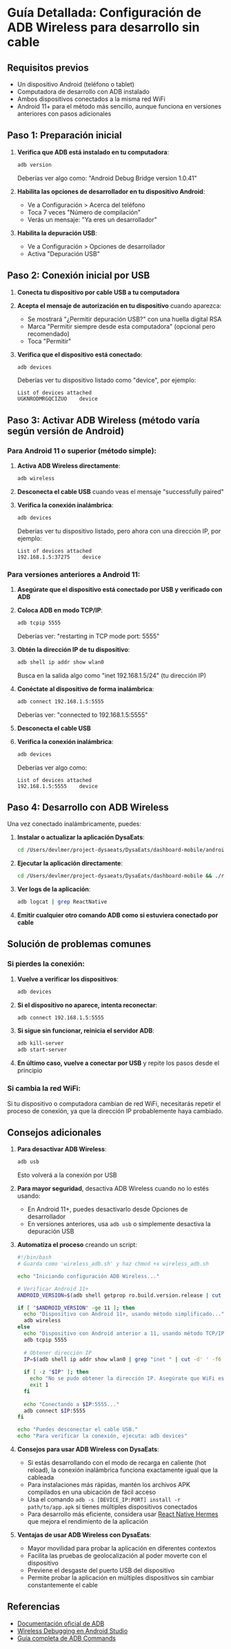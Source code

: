 # Guía Detallada: Configuración de ADB Wireless para desarrollo sin cable

## Requisitos previos

- Un dispositivo Android (teléfono o tablet)
- Computadora de desarrollo con ADB instalado
- Ambos dispositivos conectados a la misma red WiFi
- Android 11+ para el método más sencillo, aunque funciona en versiones anteriores con pasos adicionales

## Paso 1: Preparación inicial

1. **Verifica que ADB está instalado en tu computadora**:
   ```bash
   adb version
   ```
   Deberías ver algo como: "Android Debug Bridge version 1.0.41"

2. **Habilita las opciones de desarrollador en tu dispositivo Android**:
   - Ve a Configuración > Acerca del teléfono
   - Toca 7 veces "Número de compilación"
   - Verás un mensaje: "Ya eres un desarrollador"

3. **Habilita la depuración USB**:
   - Ve a Configuración > Opciones de desarrollador
   - Activa "Depuración USB"

## Paso 2: Conexión inicial por USB

1. **Conecta tu dispositivo por cable USB a tu computadora**

2. **Acepta el mensaje de autorización en tu dispositivo** cuando aparezca:
   - Se mostrará "¿Permitir depuración USB?" con una huella digital RSA
   - Marca "Permitir siempre desde esta computadora" (opcional pero recomendado)
   - Toca "Permitir"

3. **Verifica que el dispositivo está conectado**:
   ```bash
   adb devices
   ```
   Deberías ver tu dispositivo listado como "device", por ejemplo:
   ```
   List of devices attached
   UGKNRODMRGQCIZUO    device
   ```

## Paso 3: Activar ADB Wireless (método varía según versión de Android)

### Para Android 11 o superior (método simple):

1. **Activa ADB Wireless directamente**:
   ```bash
   adb wireless
   ```

2. **Desconecta el cable USB** cuando veas el mensaje "successfully paired"

3. **Verifica la conexión inalámbrica**:
   ```bash
   adb devices
   ```
   Deberías ver tu dispositivo listado, pero ahora con una dirección IP, por ejemplo:
   ```
   List of devices attached
   192.168.1.5:37275    device
   ```

### Para versiones anteriores a Android 11:

1. **Asegúrate que el dispositivo está conectado por USB y verificado con ADB**

2. **Coloca ADB en modo TCP/IP**:
   ```bash
   adb tcpip 5555
   ```
   Deberías ver: "restarting in TCP mode port: 5555"

3. **Obtén la dirección IP de tu dispositivo**:
   ```bash
   adb shell ip addr show wlan0
   ```
   Busca en la salida algo como "inet 192.168.1.5/24" (tu dirección IP)

4. **Conéctate al dispositivo de forma inalámbrica**:
   ```bash
   adb connect 192.168.1.5:5555
   ```
   Deberías ver: "connected to 192.168.1.5:5555"

5. **Desconecta el cable USB**

6. **Verifica la conexión inalámbrica**:
   ```bash
   adb devices
   ```
   Deberías ver algo como:
   ```
   List of devices attached
   192.168.1.5:5555    device
   ```

## Paso 4: Desarrollo con ADB Wireless

Una vez conectado inalámbricamente, puedes:

1. **Instalar o actualizar la aplicación DysaEats**:
   ```bash
   cd /Users/devlmer/project-dysaeats/DysaEats/dashboard-mobile/android && ./gradlew assembleDebug && adb install -r app/build/outputs/apk/debug/app-debug.apk
   ```

2. **Ejecutar la aplicación directamente**:
   ```bash
   cd /Users/devlmer/project-dysaeats/DysaEats/dashboard-mobile && ./run.sh android
   ```

3. **Ver logs de la aplicación**:
   ```bash
   adb logcat | grep ReactNative
   ```

4. **Emitir cualquier otro comando ADB como si estuviera conectado por cable**

## Solución de problemas comunes

### Si pierdes la conexión:

1. **Vuelve a verificar los dispositivos**:
   ```bash
   adb devices
   ```

2. **Si el dispositivo no aparece, intenta reconectar**:
   ```bash
   adb connect 192.168.1.5:5555
   ```

3. **Si sigue sin funcionar, reinicia el servidor ADB**:
   ```bash
   adb kill-server
   adb start-server
   ```

4. **En último caso, vuelve a conectar por USB** y repite los pasos desde el principio

### Si cambia la red WiFi:

Si tu dispositivo o computadora cambian de red WiFi, necesitarás repetir el proceso de conexión, ya que la dirección IP probablemente haya cambiado.

## Consejos adicionales

1. **Para desactivar ADB Wireless**:
   ```bash
   adb usb
   ```
   Esto volverá a la conexión por USB

2. **Para mayor seguridad**, desactiva ADB Wireless cuando no lo estés usando:
   - En Android 11+, puedes desactivarlo desde Opciones de desarrollador
   - En versiones anteriores, usa `adb usb` o simplemente desactiva la depuración USB

3. **Automatiza el proceso** creando un script:

   ```bash
   #!/bin/bash
   # Guarda como 'wireless_adb.sh' y haz chmod +x wireless_adb.sh
   
   echo "Iniciando configuración ADB Wireless..."
   
   # Verificar Android 11+
   ANDROID_VERSION=$(adb shell getprop ro.build.version.release | cut -d. -f1)
   
   if [ "$ANDROID_VERSION" -ge 11 ]; then
     echo "Dispositivo con Android 11+, usando método simplificado..."
     adb wireless
   else
     echo "Dispositivo con Android anterior a 11, usando método TCP/IP..."
     adb tcpip 5555
     
     # Obtener dirección IP 
     IP=$(adb shell ip addr show wlan0 | grep "inet " | cut -d' ' -f6 | cut -d/ -f1)
     
     if [ -z "$IP" ]; then
       echo "No se pudo obtener la dirección IP. Asegúrate que WiFi esté activado."
       exit 1
     fi
     
     echo "Conectando a $IP:5555..."
     adb connect $IP:5555
   fi
   
   echo "Puedes desconectar el cable USB."
   echo "Para verificar la conexión, ejecuta: adb devices"
   ```

4. **Consejos para usar ADB Wireless con DysaEats**:

   - Si estás desarrollando con el modo de recarga en caliente (hot reload), la conexión inalámbrica funciona exactamente igual que la cableada
   - Para instalaciones más rápidas, mantén los archivos APK compilados en una ubicación de fácil acceso
   - Usa el comando `adb -s [DEVICE_IP:PORT] install -r path/to/app.apk` si tienes múltiples dispositivos conectados
   - Para desarrollo más eficiente, considera usar [React Native Hermes](https://reactnative.dev/docs/hermes) que mejora el rendimiento de la aplicación

5. **Ventajas de usar ADB Wireless con DysaEats**:

   - Mayor movilidad para probar la aplicación en diferentes contextos
   - Facilita las pruebas de geolocalización al poder moverte con el dispositivo
   - Previene el desgaste del puerto USB del dispositivo
   - Permite probar la aplicación en múltiples dispositivos sin cambiar constantemente el cable

## Referencias

- [Documentación oficial de ADB](https://developer.android.com/studio/command-line/adb)
- [Wireless Debugging en Android Studio](https://developer.android.com/studio/debug/dev-options#wireless)
- [Guía completa de ADB Commands](https://developer.android.com/studio/command-line/adb#commandsummary)